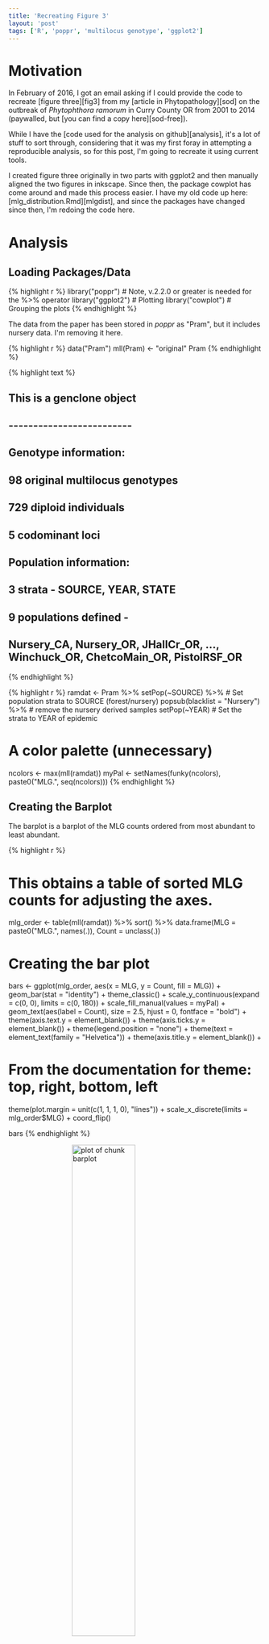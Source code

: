 ```yaml
---
title: 'Recreating Figure 3'
layout: 'post'
tags: ['R', 'poppr', 'multilocus genotype', 'ggplot2']
---
```




Motivation
==========

In February of 2016, I got an email asking if I could provide the code to
recreate [figure three][fig3] from my [article in Phytopathology][sod] on the
outbreak of *Phytophthora ramorum* in Curry County OR from 2001 to 2014
(paywalled, but [you can find a copy here][sod-free]).

While I have the [code used for the analysis on github][analysis], it's a lot of
stuff to sort through, considering that it was my first foray in attempting a
reproducible analysis, so for this post, I'm going to recreate it using current
tools.

I created figure three originally in two parts with ggplot2 and then manually
aligned the two figures in inkscape. Since then, the package cowplot has come
around and made this process easier. I have my old code up here:
[mlg_distribution.Rmd][mlgdist], and since the packages have changed since then,
I'm redoing the code here.

Analysis
========

## Loading Packages/Data


{% highlight r %}
library("poppr")    # Note, v.2.2.0 or greater is needed for the %>% operator
library("ggplot2")  # Plotting
library("cowplot")  # Grouping the plots
{% endhighlight %}

The data from the paper has been stored in *poppr* as "Pram", but it includes 
nursery data. I'm removing it here.


{% highlight r %}
data("Pram")
mll(Pram) <- "original"
Pram
{% endhighlight %}



{% highlight text %}
## 
## This is a genclone object
## -------------------------
## Genotype information:
## 
##     98 original multilocus genotypes 
##    729 diploid individuals
##      5 codominant loci
## 
## Population information:
## 
##      3 strata - SOURCE, YEAR, STATE
##      9 populations defined - 
## Nursery_CA, Nursery_OR, JHallCr_OR, ..., Winchuck_OR, ChetcoMain_OR, PistolRSF_OR
{% endhighlight %}



{% highlight r %}
ramdat <- Pram %>%
  setPop(~SOURCE) %>%               # Set population strata to SOURCE (forest/nursery)
  popsub(blacklist = "Nursery") %>% # remove the nursery derived samples
  setPop(~YEAR)                     # Set the strata to YEAR of epidemic

# A color palette (unnecessary)
ncolors <- max(mll(ramdat))
myPal   <- setNames(funky(ncolors), paste0("MLG.", seq(ncolors)))
{% endhighlight %}

Creating the Barplot
--------------------

The barplot is a barplot of the MLG counts ordered from most abundant to least
abundant.


{% highlight r %}
# This obtains a table of sorted MLG counts for adjusting the axes.
mlg_order <- table(mll(ramdat)) %>% 
  sort() %>% 
  data.frame(MLG = paste0("MLG.", names(.)), Count = unclass(.))

# Creating the bar plot
bars <- ggplot(mlg_order, aes(x = MLG, y = Count, fill = MLG)) + 
  geom_bar(stat = "identity") +
  theme_classic() +
  scale_y_continuous(expand = c(0, 0), limits = c(0, 180)) +
  scale_fill_manual(values = myPal) +
  geom_text(aes(label = Count), size = 2.5, hjust = 0, fontface = "bold") +
  theme(axis.text.y = element_blank()) + 
  theme(axis.ticks.y = element_blank()) +
  theme(legend.position = "none") +
  theme(text = element_text(family = "Helvetica")) +
  theme(axis.title.y = element_blank()) +
  # From the documentation for theme: top, right, bottom, left
  theme(plot.margin = unit(c(1, 1, 1, 0), "lines")) + 
  scale_x_discrete(limits = mlg_order$MLG) +
  coord_flip()

bars
{% endhighlight %}

<img src="http://zkamvar.github.io/figures/2016-02-10-recreating-fig-3/barplot-1.png" title="plot of chunk barplot" alt="plot of chunk barplot" width="50%" style="display: block; margin: auto;" />

Creating the Subway plot
------------------------

This plot displays the MLGs occurring across years. It's a nice graphical way of
displaying the results of `mlg.crosspop()` when the populations are years.


{% highlight r %}
mlg_range <- mlg.crosspop(ramdat, mlgsub = unique(mll(ramdat)), 
                          df = TRUE, quiet = TRUE)
names(mlg_range)[2] <- "Year"

# Creating the subway plot
ranges <- ggplot(mlg_range, aes(x = Year, y = MLG, group = MLG, color = MLG)) + 
  geom_line(size = 1, linetype = 1) + 
  geom_point(size = 5, pch = 21, fill = "white") +
  geom_text(aes(label = Count), color = "black", size = 2.5) + 
  scale_color_manual(values = myPal) + 
  ylab("Multilocus Genotype") +
  theme_bw() + 
  theme(axis.text.x = element_text(angle = 90, hjust = 1, vjust = 0.5)) +
  theme(text = element_text(family = "Helvetica")) +
  theme(legend.position = "none") +
  theme(axis.line = element_line(colour = "black")) +
  # From the documentation for theme: top, right, bottom, left
  theme(plot.margin = unit(c(1, 0, 1, 1), "lines")) +
  scale_y_discrete(limits = mlg_order$MLG)

ranges
{% endhighlight %}

<img src="http://zkamvar.github.io/figures/2016-02-10-recreating-fig-3/subwayplot-1.png" title="plot of chunk subwayplot" alt="plot of chunk subwayplot" width="50%" style="display: block; margin: auto;" />

> **A word on margins**
> 
> Cowplot is nice for placing the ggplot objects next to each other in one
> frame, but it likes to give them room to spread out. To get the plots as close
> together as possible, I'm cutting out the left and right margins of the
> barplot and subway plot, respectively. This is done with the `plot.margin`
> argument to `theme()` which organizes the widths as **top**, **right**,
> **bottom**, **left**.


Aligning with cowplot
---------------------

Cowplot's `plot_grid()` will fit these two plots together. Originally, I had to 
export these plots and align them by hand in inkscape, but now, they can be 
plotted together and aligned in one swoop. There's some fiddling to be done with
the margins, but it might be easier to export it as an svg, and then slide one
over to the other in 2 minutes in inkscape.



{% highlight r %}
cowplot::plot_grid(ranges, bars, align = "h", rel_widths = c(2.5, 1))
{% endhighlight %}

<img src="http://zkamvar.github.io/figures/2016-02-10-recreating-fig-3/cowplot-1.png" title="plot of chunk cowplot" alt="plot of chunk cowplot" width="50%" style="display: block; margin: auto;" />

Conclusion
==========

This plot was done when I was originally toying with the idea of keeping my
analysis open. Of course, I know more things now than I did then, but I do enjoy
the fact that I can go back a year later and recreate the exact plot from start
to finish.

Session Information
===================


{% highlight r %}
options(width = 100)
devtools::session_info()
{% endhighlight %}



{% highlight text %}
## Session info ---------------------------------------------------------------------------------------
{% endhighlight %}



{% highlight text %}
##  setting  value                       
##  version  R version 3.3.2 (2016-10-31)
##  system   x86_64, darwin13.4.0        
##  ui       RStudio (1.0.44)            
##  language (EN)                        
##  collate  en_US.UTF-8                 
##  tz       America/Los_Angeles         
##  date     2016-12-29
{% endhighlight %}



{% highlight text %}
## Packages -------------------------------------------------------------------------------------------
{% endhighlight %}



{% highlight text %}
##  package      * version     date       source                                  
##  ade4         * 1.7-5       2016-12-13 CRAN (R 3.3.2)                          
##  adegenet     * 2.0.2       2016-12-28 Github (thibautjombart/adegenet@78d2045)
##  ape            4.0         2016-12-01 CRAN (R 3.3.2)                          
##  assertthat     0.1         2013-12-06 CRAN (R 3.2.0)                          
##  backports      1.0.4       2016-10-24 cran (@1.0.4)                           
##  boot           1.3-18      2016-02-23 CRAN (R 3.2.3)                          
##  cluster        2.0.4       2016-04-18 CRAN (R 3.3.0)                          
##  coda           0.18-1      2015-10-16 CRAN (R 3.2.0)                          
##  colorspace     1.2-6       2015-03-11 CRAN (R 3.2.0)                          
##  cowplot      * 0.7.0       2016-10-28 CRAN (R 3.3.0)                          
##  cranlogs     * 2.1.1       2016-06-06 Github (metacran/cranlogs@77182ee)      
##  curl           2.3         2016-11-24 CRAN (R 3.3.2)                          
##  DBI            0.4-1       2016-05-08 CRAN (R 3.3.0)                          
##  deldir         0.1-12      2016-03-06 CRAN (R 3.2.4)                          
##  devtools       1.12.0      2016-06-24 CRAN (R 3.3.0)                          
##  digest         0.6.10      2016-08-02 CRAN (R 3.3.0)                          
##  dplyr        * 0.5.0       2016-06-24 CRAN (R 3.3.0)                          
##  evaluate       0.10        2016-10-11 cran (@0.10)                            
##  fastmatch      1.0-4       2012-01-21 CRAN (R 3.2.0)                          
##  gdata          2.17.0      2015-07-04 CRAN (R 3.2.0)                          
##  ggplot2      * 2.2.0       2016-11-11 CRAN (R 3.3.2)                          
##  ggthemes     * 3.2.0       2016-07-11 CRAN (R 3.3.0)                          
##  gmodels        2.16.2      2015-07-22 CRAN (R 3.2.0)                          
##  gtable         0.2.0       2016-02-26 CRAN (R 3.2.3)                          
##  gtools         3.5.0       2015-05-29 CRAN (R 3.2.0)                          
##  highr          0.6         2016-05-09 CRAN (R 3.3.0)                          
##  htmltools      0.3.5       2016-03-21 CRAN (R 3.2.4)                          
##  httpuv         1.3.3       2015-08-04 CRAN (R 3.2.0)                          
##  httr           1.2.1       2016-07-03 cran (@1.2.1)                           
##  igraph         1.0.1       2015-06-26 CRAN (R 3.2.0)                          
##  jsonlite       1.1         2016-09-14 cran (@1.1)                             
##  knitr        * 1.15.6      2016-12-25 Github (yihui/knitr@849f2d0)            
##  labeling       0.3         2014-08-23 CRAN (R 3.2.0)                          
##  lattice        0.20-33     2015-07-14 CRAN (R 3.2.0)                          
##  lazyeval       0.2.0.9000  2016-07-01 Github (hadley/lazyeval@c155c3d)        
##  LearnBayes     2.15        2014-05-29 CRAN (R 3.2.0)                          
##  lubridate    * 1.5.6       2016-04-06 CRAN (R 3.2.4)                          
##  magrittr       1.5         2014-11-22 CRAN (R 3.2.0)                          
##  MASS           7.3-45      2015-11-10 CRAN (R 3.2.2)                          
##  Matrix         1.2-6       2016-05-02 CRAN (R 3.3.0)                          
##  memoise        1.0.0       2016-01-29 CRAN (R 3.2.3)                          
##  mgcv           1.8-13      2016-07-21 CRAN (R 3.3.0)                          
##  mime           0.5         2016-07-07 cran (@0.5)                             
##  munsell        0.4.3       2016-02-13 CRAN (R 3.2.3)                          
##  nlme           3.1-128     2016-05-10 CRAN (R 3.3.0)                          
##  pegas          0.9         2016-04-16 CRAN (R 3.2.5)                          
##  permute        0.9-4       2016-09-09 cran (@0.9-4)                           
##  phangorn       2.1.1       2016-12-04 cran (@2.1.1)                           
##  plyr           1.8.4       2016-06-08 CRAN (R 3.3.0)                          
##  poppr        * 2.3.0.99-16 2016-12-26 local                                   
##  quadprog       1.5-5       2013-04-17 CRAN (R 3.2.0)                          
##  R6             2.2.0       2016-10-05 cran (@2.2.0)                           
##  RColorBrewer   1.1-2       2014-12-07 CRAN (R 3.2.0)                          
##  Rcpp           0.12.8      2016-11-17 cran (@0.12.8)                          
##  reshape2       1.4.2       2016-10-22 cran (@1.4.2)                           
##  rmarkdown      1.3         2016-12-25 Github (rstudio/rmarkdown@3276760)      
##  rprojroot      1.1         2016-10-29 cran (@1.1)                             
##  rsconnect      0.5         2016-10-17 cran (@0.5)                             
##  rstudioapi     0.6         2016-06-27 cran (@0.6)                             
##  scales         0.4.1       2016-11-09 CRAN (R 3.3.2)                          
##  seqinr         3.3-3       2016-10-13 cran (@3.3-3)                           
##  shiny          0.14.2.9001 2016-12-28 Github (rstudio/shiny@1962369)          
##  sp             1.2-3       2016-04-14 CRAN (R 3.3.0)                          
##  spdep          0.6-8       2016-09-21 CRAN (R 3.3.0)                          
##  stringi        1.1.1       2016-05-27 CRAN (R 3.3.0)                          
##  stringr        1.1.0       2016-08-19 cran (@1.1.0)                           
##  tibble         1.2         2016-08-26 cran (@1.2)                             
##  vegan          2.4-1       2016-09-07 cran (@2.4-1)                           
##  withr          1.0.2       2016-06-20 cran (@1.0.2)                           
##  xtable         1.8-2       2016-02-05 CRAN (R 3.2.3)                          
##  yaml           2.1.14      2016-11-12 cran (@2.1.14)
{% endhighlight %}
[fig3]: https://www.researchgate.net/publication/278039693_Spatial_and_Temporal_Analysis_of_Populations_of_the_Sudden_Oak_Death_Pathogen_in_Oregon_Forests/figures
[sod]: http://apsjournals.apsnet.org/doi/10.1094/PHYTO-12-14-0350-FI
[sod-free]: https://www.researchgate.net/publication/278039693_Spatial_and_Temporal_Analysis_of_Populations_of_the_Sudden_Oak_Death_Pathogen_in_Oregon_Forests
[analysis]: https://github.com/zkamvar/Sudden_Oak_Death_in_Oregon_Forests#readme
[mlgdist]: https://github.com/zkamvar/Sudden_Oak_Death_in_Oregon_Forests/blob/master/mlg_distribution.Rmd
